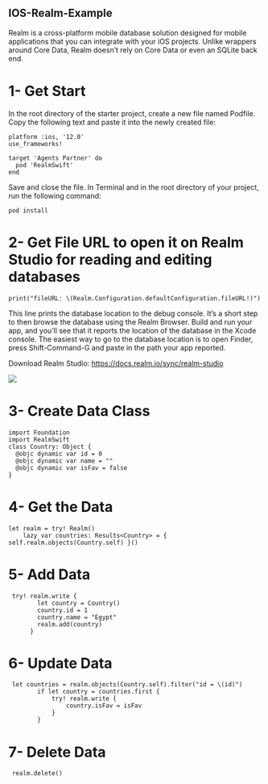 ## IOS-Realm-Example

Realm is a cross-platform mobile database solution designed for mobile applications that you can integrate with your iOS projects. Unlike wrappers around Core Data, Realm doesn’t rely on Core Data or even an SQLite back end.

# 1- Get Start
In the root directory of the starter project, create a new file named Podfile. Copy the following text and paste it into the newly created file:
```
platform :ios, '12.0'
use_frameworks!

target 'Agents Partner' do
  pod 'RealmSwift'
end
```
Save and close the file.
In Terminal and in the root directory of your project, run the following command:
```
pod install
```

# 2- Get File URL to open it on Realm Studio for reading and editing databases
   ```print("fileURL: \(Realm.Configuration.defaultConfiguration.fileURL!)")```
   
This line prints the database location to the debug console. It’s a short step to then browse the database using the Realm Browser.
Build and run your app, and you’ll see that it reports the location of the database in the Xcode console.
The easiest way to go to the database location is to open Finder, press Shift-Command-G and paste in the path your app reported.

Download Realm Studio: https://docs.realm.io/sync/realm-studio

![](https://github.com/mwaked/IOS--Realm-Example/blob/main/Screen%20Shot%202020-11-08%20at%2010.05.15%20AM.png?v=4&s=200)

# 3- Create Data Class
```
import Foundation
import RealmSwift
class Country: Object {
  @objc dynamic var id = 0
  @objc dynamic var name = ""
  @objc dynamic var isFav = false
}
```

# 4- Get the Data
```
let realm = try! Realm()
    lazy var countries: Results<Country> = { self.realm.objects(Country.self) }()
```

# 5- Add Data
```
 try! realm.write {
        let country = Country()
        country.id = 1
        country.name = "Egypt"
        realm.add(country)
      }     
```

# 6- Update Data
```
 let countries = realm.objects(Country.self).filter("id = \(id)")
        if let country = countries.first {
            try! realm.write {
                country.isFav = isFav
            }
        }
```

# 7- Delete Data
``` realm.delete()```
    
